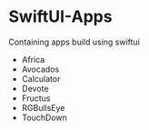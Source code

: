 # SwiftUI-Apps
 Containing apps build using swiftui
 
 
 <ul>
  <li>Africa</li>
  <li>Avocados</li>
  <li>Calculator</li>
  <li>Devote</li>
  <li>Fructus</li>
  <li>RGBullsEye</li>
  <li>TouchDown</li>
</ul>  


